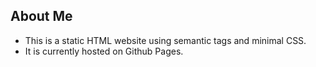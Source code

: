 ## About Me 

* This is a static HTML website using semantic tags and minimal CSS. 
* It is currently hosted on Github Pages.
